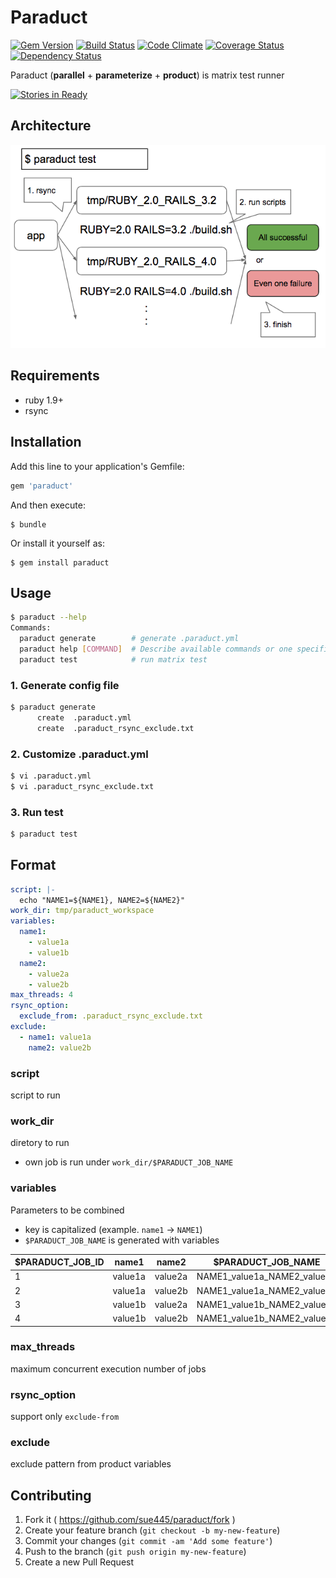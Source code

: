 # Paraduct
[![Gem Version](https://badge.fury.io/rb/paraduct.svg)](http://badge.fury.io/rb/paraduct)
[![Build Status](https://travis-ci.org/sue445/paraduct.svg?branch=master)](https://travis-ci.org/sue445/paraduct)
[![Code Climate](https://codeclimate.com/github/sue445/paraduct/badges/gpa.svg)](https://codeclimate.com/github/sue445/paraduct)
[![Coverage Status](https://img.shields.io/coveralls/sue445/paraduct.svg)](https://coveralls.io/r/sue445/paraduct)
[![Dependency Status](https://gemnasium.com/sue445/paraduct.svg)](https://gemnasium.com/sue445/paraduct)

Paraduct (**parallel** + **parameterize** + **product**) is matrix test runner

[![Stories in Ready](https://badge.waffle.io/sue445/paraduct.svg?label=ready&title=Ready)](http://waffle.io/sue445/paraduct)

## Architecture
![architecture](img/architecture.png)

## Requirements
* ruby 1.9+
* rsync

## Installation

Add this line to your application's Gemfile:

```ruby
gem 'paraduct'
```

And then execute:

    $ bundle

Or install it yourself as:

    $ gem install paraduct

## Usage
```bash
$ paraduct --help
Commands:
  paraduct generate        # generate .paraduct.yml
  paraduct help [COMMAND]  # Describe available commands or one specific command
  paraduct test            # run matrix test
```

### 1. Generate config file
```bash  
$ paraduct generate
      create  .paraduct.yml
      create  .paraduct_rsync_exclude.txt
```

### 2. Customize .paraduct.yml
```bash
$ vi .paraduct.yml
$ vi .paraduct_rsync_exclude.txt
```

### 3. Run test
```bash
$ paraduct test
```

## Format
```yaml
script: |-
  echo "NAME1=${NAME1}, NAME2=${NAME2}"
work_dir: tmp/paraduct_workspace
variables:
  name1:
    - value1a
    - value1b
  name2:
    - value2a
    - value2b
max_threads: 4
rsync_option:
  exclude_from: .paraduct_rsync_exclude.txt
exclude:
  - name1: value1a
    name2: value2b
```

### script
script to run

### work_dir
diretory to run

* own job is run under `work_dir/$PARADUCT_JOB_NAME`

### variables
Parameters to be combined

* key is capitalized (example. `name1` -> `NAME1`)
* `$PARADUCT_JOB_NAME` is generated with variables

$PARADUCT_JOB_ID   | name1   | name2   | $PARADUCT_JOB_NAME            | current directory where the test is performed
------------------ | ------- | ------- | ----------------------------- | --------------------------------------------------
1                  | value1a | value2a | NAME1_value1a_NAME2_value2a   | tmp/paraduct_workspace/NAME1_value1a_NAME2_value2a
2                  | value1a | value2b | NAME1_value1a_NAME2_value2b   | tmp/paraduct_workspace/NAME1_value1a_NAME2_value2b
3                  | value1b | value2a | NAME1_value1b_NAME2_value2a   | tmp/paraduct_workspace/NAME1_value1b_NAME2_value2a
4                  | value1b | value2b | NAME1_value1b_NAME2_value2b   | tmp/paraduct_workspace/NAME1_value1b_NAME2_value2b

### max_threads
maximum concurrent execution number of jobs

### rsync_option
support only `exclude-from`

### exclude
exclude pattern from product variables

## Contributing

1. Fork it ( https://github.com/sue445/paraduct/fork )
2. Create your feature branch (`git checkout -b my-new-feature`)
3. Commit your changes (`git commit -am 'Add some feature'`)
4. Push to the branch (`git push origin my-new-feature`)
5. Create a new Pull Request
